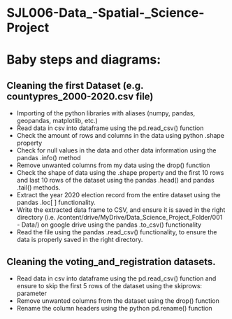 # SJL006-Data_-Spatial-_Science-Project
# Baby steps and diagrams:
## Cleaning the first Dataset (e.g. countypres_2000-2020.csv file)
- Importing of the python libraries with aliases (numpy, pandas, geopandas, matplotlib, etc.)
- Read data in csv into dataframe using the pd.read_csv() function
- Check the amount of rows and columns in the data using python .shape property
- Check for null values in the data and other data information using the pandas .info() method
- Remove unwanted columns from my data using the drop() function
- Check the shape of data using the .shape property and the first 10 rows and last 10 rows of the dataset using the pandas .head() and pandas .tail() methods.
- Extract the year 2020 election record from the entire dataset using the pandas .loc[ ] functionality.
- Write the extracted data frame to CSV, and ensure it is saved in the right directory (i.e. /content/drive/MyDrive/Data_Science_Project_Folder/001 - Data/) on google drive using the pandas .to_csv() functionality
- Read the file using the pandas .read_csv() functionality, to ensure the data is properly saved in the right directory.

## Cleaning the voting_and_registration datasets.
- Read data in csv into dataframe using the pd.read_csv() function and ensure to skip the first 5 rows of the dataset using the skiprows: parameter
- Remove unwanted columns from the dataset using the drop() function
- Rename the column headers using the python pd.rename() function
 


